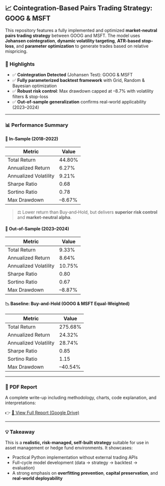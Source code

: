 ## 📈 Cointegration-Based Pairs Trading Strategy: GOOG & MSFT

This repository features a fully implemented and optimized **market-neutral pairs trading strategy** between GOOG and MSFT. The model uses **Johansen cointegration**, **dynamic volatility targeting**, **ATR-based stop-loss**, and **parameter optimization** to generate trades based on relative mispricing.

### 🚀 Highlights
- ✅ **Cointegration Detected** (Johansen Test): GOOG & MSFT
- ✅ **Fully parameterized backtest framework** with Grid, Random & Bayesian optimization
- ✅ **Robust risk control**: Max drawdown capped at –8.7% with volatility filters & stop-loss
- ✅ **Out-of-sample generalization** confirms real-world applicability (2023–2024)

---

### 📊 Performance Summary

#### 🔁 In-Sample (2018–2022)
| Metric                | Value         |
|-----------------------|---------------|
| Total Return          | 44.80%        |
| Annualized Return     | 6.27%         |
| Annualized Volatility | 9.21%         |
| Sharpe Ratio          | 0.68          |
| Sortino Ratio         | 0.78          |
| Max Drawdown          | –8.67%        |

> ⚖️ Lower return than Buy‑and‑Hold, but delivers **superior risk control** and **market‑neutral alpha**.

#### 🧪 Out-of-Sample (2023–2024)
| Metric                | Value         |
|-----------------------|---------------|
| Total Return          | 9.33%         |
| Annualized Return     | 8.64%         |
| Annualized Volatility | 10.75%        |
| Sharpe Ratio          | 0.80          |
| Sortino Ratio         | 0.67          |
| Max Drawdown          | –8.87%        |

#### 📉 Baseline: Buy-and-Hold (GOOG & MSFT Equal-Weighted)
| Metric                | Value         |
|-----------------------|---------------|
| Total Return          | 275.68%       |
| Annualized Return     | 24.32%        |
| Annualized Volatility | 28.74%        |
| Sharpe Ratio          | 0.85          |
| Sortino Ratio         | 1.15          |
| Max Drawdown          | –40.54%       |

---

### 📄 PDF Report
A complete write-up including methodology, charts, code explanation, and interpretations:

👉 [📄 View Full Report (Google Drive)](https://drive.google.com/file/d/1ZEI7BnvRLfd9WSh-Igyba2ojisQhTBeQ/view?usp=sharing)

---

### 💡 Takeaway
This is a **realistic, risk-managed, self-built strategy** suitable for use in asset management or hedge fund environments. It showcases:

- Practical Python implementation without external trading APIs
- Full-cycle model development (data → strategy → backtest → evaluation)
- A strong emphasis on **overfitting prevention**, **capital preservation**, and **real-world deployability**
